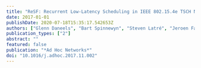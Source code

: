 ```yaml
---
title: "ReSF: Recurrent Low-Latency Scheduling in IEEE 802.15.4e TSCH Networks"
date: 2017-01-01
publishDate: 2020-07-18T15:35:17.542653Z
authors: ["Glenn Daneels", "Bart Spinnewyn", "Steven Latré", "Jeroen Famaey"]
publication_types: ["2"]
abstract: ""
featured: false
publication: "*Ad Hoc Networks*"
doi: "10.1016/j.adhoc.2017.11.002"
---
```


